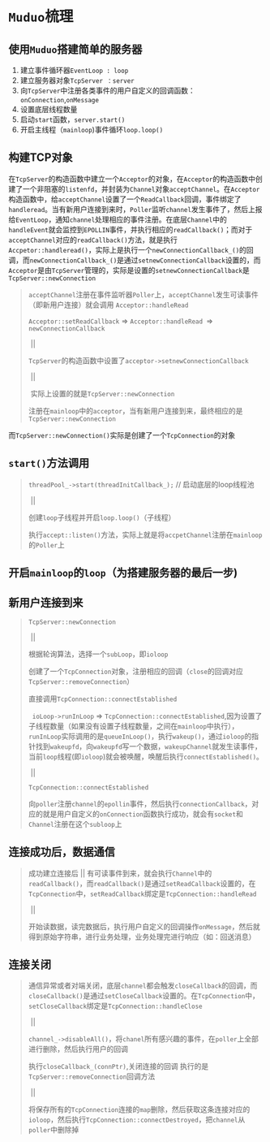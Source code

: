 # `Muduo`梳理

## 使用`Muduo`搭建简单的服务器

1. 建立事件循环器`EventLoop : loop`
2. 建立服务器对象`TcpServer ：server`
3. 向`TcpServer`中注册各类事件的用户自定义的回调函数：`onConnection`,`onMessage`
4. 设置底层线程数量
5. 启动`start`函数，`server.start()`
6. 开启主线程（`mainloop`)事件循环`loop.loop()`

## 构建TCP对象

在`TcpServer`的构造函数中建立一个`Acceptor`的对象，在`Acceptor`的构造函数中创建了一个非阻塞的`listenfd`，并封装为`Channel`对象`acceptChannel`。在`Acceptor`构造函数中，给`acceptChannel`设置了一个`ReadCallback`回调，事件绑定了`handleread`。当有新用户连接到来时，`Poller`监听`channel`发生事件了，然后上报给`EventLoop`，通知`channel`处理相应的事件注册。在底层`Channel`中的`handleEvent`就会监控到`EPOLLIN`事件，并执行相应的`readCallback()`；而对于`acceptChannel`对应的`readCallback()`方法，就是执行`Accpetor::handleread()`，实际上是执行一个`newConnectionCallback_()`的回调，而`newConnectionCallback_()`是通过`setnewConnectionCallback`设置的，而`Acceptor`是由`TcpServer`管理的，实际是设置的`setnewConnectionCallback`是`TcpServer::newConnection`



> `acceptChannel`注册在事件监听器`Poller`上，`acceptChannel`发生可读事件（即新用户连接）就会调用 `Acceptor::handleRead `
>
> `Acceptor::setReadCallback` => `Acceptor::handleRead `=> `newConnectionCallback`
>
> ​																											||
>
> ​																`TcpServer`的构造函数中设置了`acceptor->setnewConnectionCallback`
>
> ​																											||
>
> ​																       实际上设置的就是`TcpServer::newConnection`
>
> 注册在`mainloop`中的`acceptor`，当有新用户连接到来，最终相应的是`TcpServer::newConnection`

而`TcpServer::newConnection()`实际是创建了一个`TcpConnection`的对象

## `start()`方法调用

>`threadPool_->start(threadInitCallback_);` // 启动底层的loop线程池
>
>​							||
>
>创建`loop`子线程并开启`loop.loop()`（子线程）
>
>执行`accept::listen()`方法，实际上就是将`accpetChannel`注册在`mainloop`的`Poller`上

## 开启`mainloop`的`loop`（为搭建服务器的最后一步)

## 新用户连接到来

>`TcpServer::newConnection`
>
>​				||
>
>根据轮询算法，选择一个`subLoop`，即`ioloop`
>
>创建了一个`TcpConnection`对象，注册相应的回调（`close`的回调对应`TcpServer::removeConnection`）
>
>直接调用`TcpConnection::connectEstablished`
>
> ` ioLoop->runInLoop` => `TcpConnection::connectEstablished`,因为设置了子线程数量（如果没有设置子线程数量，之间在`mainloop`中执行），`runInLoop`实际调用的是`queueInLoop()`，执行`wakeup()`，通过`ioloop`的指针找到`wakeupfd`，向`wakeupfd`写一个数据，`wakeupChannel`就发生读事件，当前`loop`线程(即`ioloop`)就会被唤醒，唤醒后执行`connectEstablished()`。
>
>​				||
>
>`TcpConnection::connectEstablished`
>
>向`poller`注册`channel`的`epollin`事件，然后执行`connectionCallback`，对应的就是用户自定义的`onConnection`函数执行成功，就会有`socket`和`Channel`注册在这个`subloop`上

## 连接成功后，数据通信

> 成功建立连接后
> 		||
> 有可读事件到来，就会执行`Channel`中的`readCallback()`，而`readCallback()`是通过`setReadCallback`设置的，在`TcpConnection`中，`setReadCallback`绑定是`TcpConnection::handleRead`
>
> ​		||
>
> 开始读数据，读完数据后，执行用户自定义的回调操作`onMessage`，然后就得到原始字符串，进行业务处理，业务处理完进行响应（如：回送消息）

## 连接关闭

>通信异常或者对端关闭，底层`channel`都会触发`closeCallback`的回调，而`closeCallback()`是通过`setCloseCallback`设置的。在`TcpConnection`中，`setCloseCallback`绑定是`TcpConnection::handleClose`
>
>​													||
>
>`channel_->disableAll()`，将`chanel`所有感兴趣的事件，在`poller`上全部进行删除，然后执行用户的回调
>
>执行`closeCallback_(connPtr)`,关闭连接的回调  执行的是`TcpServer::removeConnection`回调方法
>
>​													||
>
>​	将保存所有的`TcpConnection`连接的`map`删除，然后获取这条连接对应的`ioloop`，然后执行`TcpConnection::connectDestroyed`，把`channel`从`poller`中删除掉





